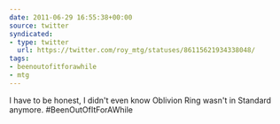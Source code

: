 ```yaml
---
date: 2011-06-29 16:55:38+00:00
source: twitter
syndicated:
- type: twitter
  url: https://twitter.com/roy_mtg/statuses/86115621934338048/
tags:
- beenoutofitforawhile
- mtg
---
```


I have to be honest, I didn't even know Oblivion Ring wasn't in Standard anymore. #BeenOutOfItForAWhile
